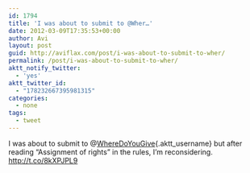 ```yaml
---
id: 1794
title: 'I was about to submit to @Wher…'
date: 2012-03-09T17:35:53+00:00
author: Avi
layout: post
guid: http://aviflax.com/post/i-was-about-to-submit-to-wher/
permalink: /post/i-was-about-to-submit-to-wher/
aktt_notify_twitter:
  - 'yes'
aktt_twitter_id:
  - "178232667395981315"
categories:
  - none
tags:
  - tweet
---
```

I was about to submit to @[WhereDoYouGive](http://twitter.com/WhereDoYouGive){.aktt_username} but after reading “Assignment of rights” in the rules, I’m reconsidering. <a href="http://t.co/8kXPJPL9" rel="nofollow">http://t.co/8kXPJPL9</a>